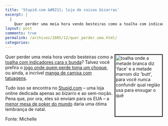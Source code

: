 ```yaml
---
title: 'Stupid.com &#8211; loja de coisas bizarras'
excerpt: |
  |
    Quer perder uma meia hora vendo besteiras como a toalha com indicadores cara x bunda? Talvez você prefira o jogo onde quem perde toma um choque, ou ainda, a incrível manga de camisa com tatuagens. Tudo isso se encontra no...
layout: post
comments: true
permalink: /archives/2005/12/quer_perder_uma.html/
categories:
---
```

<img title="toalha onde a metade branca diz 'face' e a metade marrom diz 'butt', para você nunca confundir qual região usa para enxugar o quê" src="//chester.me/archives/img/facebutt-1.jpg" width="150" height="196" align="right" style="margin-left:2px" border="2" />Quer perder uma meia hora vendo besteiras como a [toalha com indicadores cara x bunda][1]? Talvez você prefira o [jogo onde quem perde toma um choque][2], ou ainda, a incrível [manga de camisa com tatuagens][3].

Tudo isso se encontra no [Stupid.com][4] &#8211; uma loja online dedicada apenas ao bizarro e ao sem-noção. Pena que, por ora, eles só enviam para os EUA &#8211; a [menor mesa de poker do mundo][5] daria uma ótima lembrança de natal.

Fonte: Michelle

 [1]: http://www.stupid.com/stat/BTFC.html
 [2]: http://www.stupid.com/stat/REAC.html
 [3]: http://www.stupid.com/stat/TSLV.html
 [4]: http://www.stupid.com
 [5]: http://www.stupid.com/stat/PKRK.html
